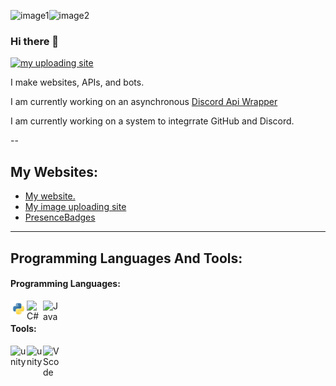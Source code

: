 ![image1](https://cdn.discordapp.com/emojis/525797575345963029.gif?v=1)![image2](https://cdn.discordapp.com/emojis/525797592005869579.gif?v=1)

### Hi there 👋
[![my uploading site](http://git.minein.me/badges/i?id=710601860511301724)](http://git.minein.me)

I make websites, APIs, and bots.

I am currently working on an asynchronous [Discord Api Wrapper](http://github.com/mineinjava/discord-splash) 

I am currently working on a system to integrrate GitHub and Discord.

--
## My Websites:

 - [My website.](http://minein.me)
 - [My image uploading site](http://i.minein.me)
 - [PresenceBadges](http://git.minein.me)



---
## Programming Languages And Tools:


#### Programming Languages:
<img align="left" alt="Python" width="26px" src="https://raw.githubusercontent.com/github/explore/80688e429a7d4ef2fca1e82350fe8e3517d3494d/topics/python/python.png" /> 
<img align="left" alt="C#" width="26px" src="https://miro.medium.com/max/3954/1*w0u2TZpEp3WfKMrlL5jTSw.png"/>
<img align="left" alt="Java" width="26px" src="https://qph.fs.quoracdn.net/main-qimg-48b7a3d8958565e7aa3ad4dbf2312770.webp"/>

</br>


#### Tools:

<img align="left" alt="unity" width="26px" src="https://upload.wikimedia.org/wikipedia/commons/thumb/a/a1/PyCharm_Logo.svg/1024px-PyCharm_Logo.svg.png" />
<img align="left" alt="unity" width="26px" src="https://cdn.freebiesupply.com/logos/large/2x/unity-69-logo-png-transparent.png" />
<img align="left" alt="VScode" width="26px" src="https://user-images.githubusercontent.com/674621/71187801-14e60a80-2280-11ea-94c9-e56576f76baf.png" />

<!--
**Mineinjava/Mineinjava** is a ✨ _special_ ✨ repository because its `README.md` (this file) appears on your GitHub profile.

Here are some ideas to get you started:

- 🔭 I’m currently working on ...
- 🌱 I’m currently learning ...
- 👯 I’m looking to collaborate on ...
- 🤔 I’m looking for help with ...
- 💬 Ask me about ...
- 📫 How to reach me: ...
- 😄 Pronouns: ...
- ⚡ Fun fact: ...
-->
